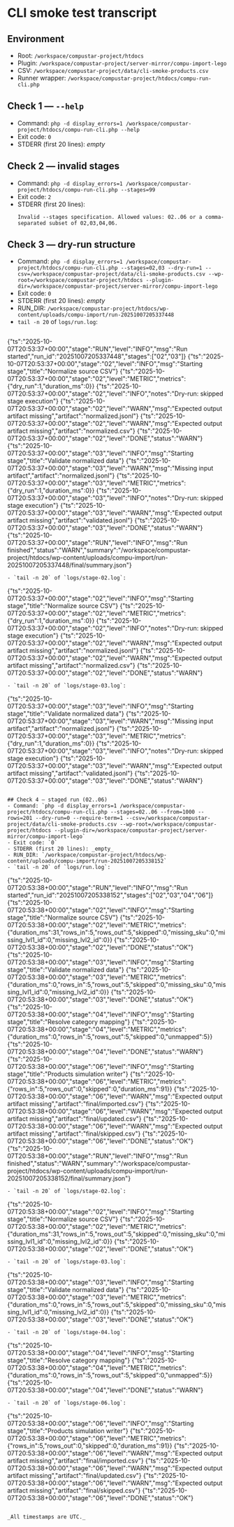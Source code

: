# CLI smoke test transcript

## Environment
- Root: `/workspace/compustar-project/htdocs`
- Plugin: `/workspace/compustar-project/server-mirror/compu-import-lego`
- CSV: `/workspace/compustar-project/data/cli-smoke-products.csv`
- Runner wrapper: `/workspace/compustar-project/htdocs/compu-run-cli.php`

## Check 1 — `--help`
- Command: `php -d display_errors=1 /workspace/compustar-project/htdocs/compu-run-cli.php --help`
- Exit code: `0`
- STDERR (first 20 lines): _empty_

## Check 2 — invalid stages
- Command: `php -d display_errors=1 /workspace/compustar-project/htdocs/compu-run-cli.php --stages=99`
- Exit code: `2`
- STDERR (first 20 lines):
  ```
  Invalid --stages specification. Allowed values: 02..06 or a comma-separated subset of 02,03,04,06.
  ```

## Check 3 — dry-run structure
- Command: `php -d display_errors=1 /workspace/compustar-project/htdocs/compu-run-cli.php --stages=02,03 --dry-run=1 --csv=/workspace/compustar-project/data/cli-smoke-products.csv --wp-root=/workspace/compustar-project/htdocs --plugin-dir=/workspace/compustar-project/server-mirror/compu-import-lego`
- Exit code: `0`
- STDERR (first 20 lines): _empty_
- RUN_DIR: `/workspace/compustar-project/htdocs/wp-content/uploads/compu-import/run-20251007205337448`
- `tail -n 20` of `logs/run.log`:
  ```
{"ts":"2025-10-07T20:53:37+00:00","stage":"RUN","level":"INFO","msg":"Run started","run_id":"20251007205337448","stages":["02","03"]}
{"ts":"2025-10-07T20:53:37+00:00","stage":"02","level":"INFO","msg":"Starting stage","title":"Normalize source CSV"}
{"ts":"2025-10-07T20:53:37+00:00","stage":"02","level":"METRIC","metrics":{"dry_run":1,"duration_ms":0}}
{"ts":"2025-10-07T20:53:37+00:00","stage":"02","level":"INFO","notes":"Dry-run: skipped stage execution"}
{"ts":"2025-10-07T20:53:37+00:00","stage":"02","level":"WARN","msg":"Expected output artifact missing","artifact":"normalized.jsonl"}
{"ts":"2025-10-07T20:53:37+00:00","stage":"02","level":"WARN","msg":"Expected output artifact missing","artifact":"normalized.csv"}
{"ts":"2025-10-07T20:53:37+00:00","stage":"02","level":"DONE","status":"WARN"}
{"ts":"2025-10-07T20:53:37+00:00","stage":"03","level":"INFO","msg":"Starting stage","title":"Validate normalized data"}
{"ts":"2025-10-07T20:53:37+00:00","stage":"03","level":"WARN","msg":"Missing input artifact","artifact":"normalized.jsonl"}
{"ts":"2025-10-07T20:53:37+00:00","stage":"03","level":"METRIC","metrics":{"dry_run":1,"duration_ms":0}}
{"ts":"2025-10-07T20:53:37+00:00","stage":"03","level":"INFO","notes":"Dry-run: skipped stage execution"}
{"ts":"2025-10-07T20:53:37+00:00","stage":"03","level":"WARN","msg":"Expected output artifact missing","artifact":"validated.jsonl"}
{"ts":"2025-10-07T20:53:37+00:00","stage":"03","level":"DONE","status":"WARN"}
{"ts":"2025-10-07T20:53:37+00:00","stage":"RUN","level":"INFO","msg":"Run finished","status":"WARN","summary":"/workspace/compustar-project/htdocs/wp-content/uploads/compu-import/run-20251007205337448/final/summary.json"}
  ```
- `tail -n 20` of `logs/stage-02.log`:
  ```
{"ts":"2025-10-07T20:53:37+00:00","stage":"02","level":"INFO","msg":"Starting stage","title":"Normalize source CSV"}
{"ts":"2025-10-07T20:53:37+00:00","stage":"02","level":"METRIC","metrics":{"dry_run":1,"duration_ms":0}}
{"ts":"2025-10-07T20:53:37+00:00","stage":"02","level":"INFO","notes":"Dry-run: skipped stage execution"}
{"ts":"2025-10-07T20:53:37+00:00","stage":"02","level":"WARN","msg":"Expected output artifact missing","artifact":"normalized.jsonl"}
{"ts":"2025-10-07T20:53:37+00:00","stage":"02","level":"WARN","msg":"Expected output artifact missing","artifact":"normalized.csv"}
{"ts":"2025-10-07T20:53:37+00:00","stage":"02","level":"DONE","status":"WARN"}
  ```
- `tail -n 20` of `logs/stage-03.log`:
  ```
{"ts":"2025-10-07T20:53:37+00:00","stage":"03","level":"INFO","msg":"Starting stage","title":"Validate normalized data"}
{"ts":"2025-10-07T20:53:37+00:00","stage":"03","level":"WARN","msg":"Missing input artifact","artifact":"normalized.jsonl"}
{"ts":"2025-10-07T20:53:37+00:00","stage":"03","level":"METRIC","metrics":{"dry_run":1,"duration_ms":0}}
{"ts":"2025-10-07T20:53:37+00:00","stage":"03","level":"INFO","notes":"Dry-run: skipped stage execution"}
{"ts":"2025-10-07T20:53:37+00:00","stage":"03","level":"WARN","msg":"Expected output artifact missing","artifact":"validated.jsonl"}
{"ts":"2025-10-07T20:53:37+00:00","stage":"03","level":"DONE","status":"WARN"}
  ```

## Check 4 — staged run (02..06)
- Command: `php -d display_errors=1 /workspace/compustar-project/htdocs/compu-run-cli.php --stages=02..06 --from=1000 --rows=201 --dry-run=0 --require-term=1 --csv=/workspace/compustar-project/data/cli-smoke-products.csv --wp-root=/workspace/compustar-project/htdocs --plugin-dir=/workspace/compustar-project/server-mirror/compu-import-lego`
- Exit code: `0`
- STDERR (first 20 lines): _empty_
- RUN_DIR: `/workspace/compustar-project/htdocs/wp-content/uploads/compu-import/run-20251007205338152`
- `tail -n 20` of `logs/run.log`:
  ```
{"ts":"2025-10-07T20:53:38+00:00","stage":"RUN","level":"INFO","msg":"Run started","run_id":"20251007205338152","stages":["02","03","04","06"]}
{"ts":"2025-10-07T20:53:38+00:00","stage":"02","level":"INFO","msg":"Starting stage","title":"Normalize source CSV"}
{"ts":"2025-10-07T20:53:38+00:00","stage":"02","level":"METRIC","metrics":{"duration_ms":31,"rows_in":5,"rows_out":5,"skipped":0,"missing_sku":0,"missing_lvl1_id":0,"missing_lvl2_id":0}}
{"ts":"2025-10-07T20:53:38+00:00","stage":"02","level":"DONE","status":"OK"}
{"ts":"2025-10-07T20:53:38+00:00","stage":"03","level":"INFO","msg":"Starting stage","title":"Validate normalized data"}
{"ts":"2025-10-07T20:53:38+00:00","stage":"03","level":"METRIC","metrics":{"duration_ms":0,"rows_in":5,"rows_out":5,"skipped":0,"missing_sku":0,"missing_lvl1_id":0,"missing_lvl2_id":0}}
{"ts":"2025-10-07T20:53:38+00:00","stage":"03","level":"DONE","status":"OK"}
{"ts":"2025-10-07T20:53:38+00:00","stage":"04","level":"INFO","msg":"Starting stage","title":"Resolve category mapping"}
{"ts":"2025-10-07T20:53:38+00:00","stage":"04","level":"METRIC","metrics":{"duration_ms":0,"rows_in":5,"rows_out":5,"skipped":0,"unmapped":5}}
{"ts":"2025-10-07T20:53:38+00:00","stage":"04","level":"DONE","status":"WARN"}
{"ts":"2025-10-07T20:53:38+00:00","stage":"06","level":"INFO","msg":"Starting stage","title":"Products simulation writer"}
{"ts":"2025-10-07T20:53:38+00:00","stage":"06","level":"METRIC","metrics":{"rows_in":5,"rows_out":0,"skipped":0,"duration_ms":91}}
{"ts":"2025-10-07T20:53:38+00:00","stage":"06","level":"WARN","msg":"Expected output artifact missing","artifact":"final/imported.csv"}
{"ts":"2025-10-07T20:53:38+00:00","stage":"06","level":"WARN","msg":"Expected output artifact missing","artifact":"final/updated.csv"}
{"ts":"2025-10-07T20:53:38+00:00","stage":"06","level":"WARN","msg":"Expected output artifact missing","artifact":"final/skipped.csv"}
{"ts":"2025-10-07T20:53:38+00:00","stage":"06","level":"DONE","status":"OK"}
{"ts":"2025-10-07T20:53:38+00:00","stage":"RUN","level":"INFO","msg":"Run finished","status":"WARN","summary":"/workspace/compustar-project/htdocs/wp-content/uploads/compu-import/run-20251007205338152/final/summary.json"}
  ```
- `tail -n 20` of `logs/stage-02.log`:
  ```
{"ts":"2025-10-07T20:53:38+00:00","stage":"02","level":"INFO","msg":"Starting stage","title":"Normalize source CSV"}
{"ts":"2025-10-07T20:53:38+00:00","stage":"02","level":"METRIC","metrics":{"duration_ms":31,"rows_in":5,"rows_out":5,"skipped":0,"missing_sku":0,"missing_lvl1_id":0,"missing_lvl2_id":0}}
{"ts":"2025-10-07T20:53:38+00:00","stage":"02","level":"DONE","status":"OK"}
  ```
- `tail -n 20` of `logs/stage-03.log`:
  ```
{"ts":"2025-10-07T20:53:38+00:00","stage":"03","level":"INFO","msg":"Starting stage","title":"Validate normalized data"}
{"ts":"2025-10-07T20:53:38+00:00","stage":"03","level":"METRIC","metrics":{"duration_ms":0,"rows_in":5,"rows_out":5,"skipped":0,"missing_sku":0,"missing_lvl1_id":0,"missing_lvl2_id":0}}
{"ts":"2025-10-07T20:53:38+00:00","stage":"03","level":"DONE","status":"OK"}
  ```
- `tail -n 20` of `logs/stage-04.log`:
  ```
{"ts":"2025-10-07T20:53:38+00:00","stage":"04","level":"INFO","msg":"Starting stage","title":"Resolve category mapping"}
{"ts":"2025-10-07T20:53:38+00:00","stage":"04","level":"METRIC","metrics":{"duration_ms":0,"rows_in":5,"rows_out":5,"skipped":0,"unmapped":5}}
{"ts":"2025-10-07T20:53:38+00:00","stage":"04","level":"DONE","status":"WARN"}
  ```
- `tail -n 20` of `logs/stage-06.log`:
  ```
{"ts":"2025-10-07T20:53:38+00:00","stage":"06","level":"INFO","msg":"Starting stage","title":"Products simulation writer"}
{"ts":"2025-10-07T20:53:38+00:00","stage":"06","level":"METRIC","metrics":{"rows_in":5,"rows_out":0,"skipped":0,"duration_ms":91}}
{"ts":"2025-10-07T20:53:38+00:00","stage":"06","level":"WARN","msg":"Expected output artifact missing","artifact":"final/imported.csv"}
{"ts":"2025-10-07T20:53:38+00:00","stage":"06","level":"WARN","msg":"Expected output artifact missing","artifact":"final/updated.csv"}
{"ts":"2025-10-07T20:53:38+00:00","stage":"06","level":"WARN","msg":"Expected output artifact missing","artifact":"final/skipped.csv"}
{"ts":"2025-10-07T20:53:38+00:00","stage":"06","level":"DONE","status":"OK"}
  ```

_All timestamps are UTC._
